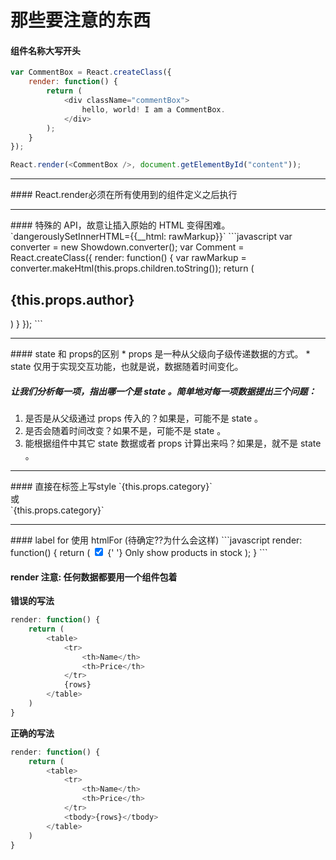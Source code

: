 # 那些要注意的东西


#### 组件名称大写开头
```javascript
var CommentBox = React.createClass({
	render: function() {
		return (
			<div className="commentBox">
				hello, world! I am a CommentBox.
			</div>
		);
	}
});

React.render(<CommentBox />, document.getElementById("content"));
```

<hr>
#### React.render必须在所有使用到的组件定义之后执行

<hr>
#### 特殊的 API，故意让插入原始的 HTML 变得困难。
`dangerouslySetInnerHTML={{__html: rawMarkup}}`
```javascript
var converter = new Showdown.converter();
var Comment = React.createClass({
	render: function() {
		var rawMarkup = converter.makeHtml(this.props.children.toString());
		return (
			<div className="comment">
				<h2 className="commentAuthor">{this.props.author}</h2>
				<span dangerouslySetInnerHTML={{__html: rawMarkup}} />
			</div> 
		)
	}
});
```

<hr>
#### state 和 props的区别
* props 是一种从父级向子级传递数据的方式。
* state 仅用于实现交互功能，也就是说，数据随着时间变化。

##### 让我们分析每一项，指出哪一个是 state 。简单地对每一项数据提出三个问题：
1. 是否是从父级通过 props 传入的？如果是，可能不是 state 。
2. 是否会随着时间改变？如果不是，可能不是 state 。
3. 能根据组件中其它 state 数据或者 props 计算出来吗？如果是，就不是 state 。

<hr>
#### 直接在标签上写style
`<th colspan="2" style={{text-align: 'left'}}>{this.props.category}</th>` 
<br>或<br>
`<th colspan="2" style={{textAlign: 'left'}}>{this.props.category}</th>` 

<hr>
#### label for 使用 htmlFor (待确定??为什么会这样)
```javascript
render: function() {
	return (
		<label htmlFor="isStockOnly">
			<input type="checkbox" id="isStockOnly" 
				checked={this.props.isStockOnly} 
				onChange={this.filterDateChange} ref="isStockOnly"
			/>
			{' '}
			Only show products in stock
		</label>
	);
}
```

#### render 注意: 任何数据都要用一个组件包着
__错误的写法__
```javascript
render: function() {
	return (
		<table>
			<tr>
				<th>Name</th>
				<th>Price</th>
			</tr>
			{rows}
		</table>
	)
}
```
__正确的写法__

```javascript
render: function() {
	return (
		<table>
			<tr>
				<th>Name</th>
				<th>Price</th>
			</tr>
			<tbody>{rows}</tbody>
		</table>
	)
}
```



